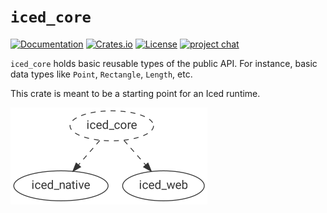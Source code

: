 # `iced_core`
[![Documentation](https://docs.rs/iced_core/badge.svg)][documentation]
[![Crates.io](https://img.shields.io/crates/v/iced_core.svg)](https://crates.io/crates/iced_core)
[![License](https://img.shields.io/crates/l/iced_core.svg)](https://github.com/hecrj/iced/blob/master/LICENSE)
[![project chat](https://img.shields.io/badge/chat-on_zulip-brightgreen.svg)](https://iced.zulipchat.com)

`iced_core` holds basic reusable types of the public API. For instance, basic data types like `Point`, `Rectangle`, `Length`, etc.

This crate is meant to be a starting point for an Iced runtime.

![iced_core](../docs/graphs/core.png)

[documentation]: https://docs.rs/iced_core
